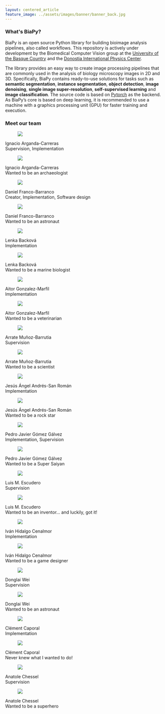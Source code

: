 ```yaml
---
layout: centered_article
feature_image: ../assets/images/banner/banner_back.jpg
---
```


### What's BiaPy?

BiaPy is an open source Python library for building bioimage analysis pipelines, also called workflows. This repository is actively under development by the Biomedical Computer Vision group at the <a href="https://www.ehu.eus/en/en-home" target="_blank" rel="noopener noreferrer">University of the Basque Country</a> and the <a href="https://dipc.ehu.eus/es" target="_blank" rel="noopener noreferrer">Donostia International Physics Center</a>.

The library provides an easy way to create image processing pipelines that are commonly used in the analysis of biology microscopy images in 2D and 3D. Specifically, BiaPy contains ready-to-use solutions for tasks such as **semantic segmentation**, **instance segmentation**, **object detection**, **image denoising**, **single image super-resolution**, **self-supervised learning** and **image classification**. The source code is based on <a href="https://pytorch.org/" target="_blank" rel="noopener noreferrer">Pytorch</a> as the backend. As BiaPy’s core is based on deep learning, it is recommended to use a machine with a graphics processing unit (GPU) for faster training and execution.


### Meet our team

<div class="team" style="opacity: 1;">
    <div class="team-member" onclick="window.open('https://www.ikerbasque.net/es/ignacio-arganda-carreras');">
        <div class="card">
            <div class="card-front">
                <div class="team-member__image">
                    <figure class="img-holder">
                        <img src="../assets/images/team/ignacio-arganda-adult.jpg">
                    </figure>
                </div>
            <div class="team-member__body">
                <span class="team-member__title">Ignacio Arganda-Carreras</span><br>
                <span class="team-member__subtitle">Supervision, Implementation</span><br>
            </div>
        </div>
        <div class="card-back">
            <div class="team-member__image">
                <figure class="img-holder">
                    <img src="../assets/images/team/ignacio-arganda-kid.jpg">
                </figure>
            </div>
            <div class="team-member__body">
                <span class="team-member__title">Ignacio Arganda-Carreras</span><br>
                <span class="team-member__subtitle">Wanted to be an archaeologist</span><br>
            </div>
            </div>
        </div>
    </div>
    <div class="team-member" onclick="window.open('https://danifranco.github.io/');">
        <div class="card">
            <div class="card-front">
                <div class="team-member__image">
                    <figure class="img-holder">
                        <img src="../assets/images/team/daniel-franco-adult.jpg">
                    </figure>
                </div>
            <div class="team-member__body">
                <span class="team-member__title">Daniel Franco-Barranco</span><br>
                <span class="team-member__subtitle">Creator, Implementation, Software design</span><br>
            </div>
        </div>
        <div class="card-back">
            <div class="team-member__image">
                <figure class="img-holder">
                    <img src="../assets/images/team/daniel-franco-kid.jpg">
                </figure>
            </div>
            <div class="team-member__body">
                <span class="team-member__title">Daniel Franco-Barranco</span><br>
                <span class="team-member__subtitle">Wanted to be an astronaut</span><br>
            </div>
            </div>
        </div>
    </div>
    <div class="team-member" onclick="window.open('https://www.biofisika.org/en/about/people/lenka-backova');">
        <div class="card">
            <div class="card-front">
                <div class="team-member__image">
                    <figure class="img-holder">
                        <img src="../assets/images/team/lenka-backova-adult.jpg">
                    </figure>
                </div>
            <div class="team-member__body">
                <span class="team-member__title">Lenka Backová</span><br>
                <span class="team-member__subtitle">Implementation</span><br>
            </div>
        </div>
        <div class="card-back">
            <div class="team-member__image">
                <figure class="img-holder">
                    <img src="../assets/images/team/lenka-backova-kid.jpg">
                </figure>
            </div>
            <div class="team-member__body">
                <span class="team-member__title">Lenka Backová</span><br>
                <span class="team-member__subtitle">Wanted to be a marine biologist</span><br>
            </div>
            </div>
        </div>
    </div>
    <div class="team-member" onclick="window.open('https://dipc.ehu.eus/es/dipc/personas/investigadores-en-formacion/aitor-gonzalez-marfil');">
        <div class="card">
            <div class="card-front">
                <div class="team-member__image">
                    <figure class="img-holder">
                        <img src="../assets/images/team/aitor-gonzalez-adult.jpg">
                    </figure>
                </div>
            <div class="team-member__body">
                <span class="team-member__title">Aitor Gonzalez-Marfil</span><br>
                <span class="team-member__subtitle">Implementation</span><br>
            </div>
        </div>
        <div class="card-back">
            <div class="team-member__image">
                <figure class="img-holder">
                    <img src="../assets/images/team/aitor-gonzalez-kid.jpg">
                </figure>
            </div>
            <div class="team-member__body">
                <span class="team-member__title">Aitor Gonzalez-Marfil</span><br>
                <span class="team-member__subtitle">Wanted to be a veterinarian</span><br>
            </div>
            </div>
        </div>
    </div>
    <div class="team-member" onclick="window.open('https://image.hggm.es/es/arrate-munoz');">
        <div class="card">
            <div class="card-front">
                <div class="team-member__image">
                    <figure class="img-holder">
                        <img src="../assets/images/team/arrate-munoz-adult.jpg">
                    </figure>
                </div>
            <div class="team-member__body">
                <span class="team-member__title">Arrate Muñoz-Barrutia</span><br>
                <span class="team-member__subtitle">Supervision</span><br>
            </div>
        </div>
        <div class="card-back">
            <div class="team-member__image">
                <figure class="img-holder">
                    <img src="../assets/images/team/arrate-munoz-kid.jpg">
                </figure>
            </div>
            <div class="team-member__body">
                <span class="team-member__title">Arrate Muñoz-Barrutia</span><br>
                <span class="team-member__subtitle">Wanted to be a scientist</span><br>
            </div>
            </div>
        </div>
    </div>
    <div class="team-member" onclick="window.open('https://scholar.google.es/citations?user=OfDu4q4AAAAJ&hl=en&oi=sra');">
        <div class="card">
            <div class="card-front">
                <div class="team-member__image">
                    <figure class="img-holder">
                        <img src="../assets/images/team/jesus-angel-andres-san-roman-adult.jpg">
                    </figure>
                </div>
            <div class="team-member__body">
                <span class="team-member__title">Jesús Ángel Andrés-San Román</span><br>
                <span class="team-member__subtitle">Implementation</span><br>
            </div>
        </div>
        <div class="card-back">
            <div class="team-member__image">
                <figure class="img-holder">
                    <img src="../assets/images/team/jesus-angel-andres-san-roman-kid.jpg">
                </figure>
            </div>
            <div class="team-member__body">
                <span class="team-member__title">Jesús Ángel Andrés-San Román</span><br>
                <span class="team-member__subtitle">Wanted to be a rock star</span><br>
            </div>
            </div>
        </div>
    </div>
    <div class="team-member" onclick="window.open('https://scholar.google.es/citations?user=aWeyQGUAAAAJ&hl=en&oi=sra');">
        <div class="card">
            <div class="card-front">
                <div class="team-member__image">
                    <figure class="img-holder">
                        <img src="../assets/images/team/pedro-javier-gomez-adult.jpg">
                    </figure>
                </div>
            <div class="team-member__body">
                <span class="team-member__title">Pedro Javier Gómez Gálvez</span><br>
                <span class="team-member__subtitle">Implementation, Supervision</span><br>
            </div>
        </div>
        <div class="card-back">
            <div class="team-member__image">
                <figure class="img-holder">
                    <img src="../assets/images/team/pedro-javier-gomez-kid.jpg">
                </figure>
            </div>
            <div class="team-member__body">
                <span class="team-member__title">Pedro Javier Gómez Gálvez</span><br>
                <span class="team-member__subtitle">Wanted to be a Super Saiyan</span><br>
            </div>
            </div>
        </div>
    </div>
    <div class="team-member" onclick="window.open('http://www.scutoids.es/');">
        <div class="card">
            <div class="card-front">
                <div class="team-member__image">
                    <figure class="img-holder">
                        <img src="../assets/images/team/luisma-escudero-adult.jpg">
                    </figure>
                </div>
            <div class="team-member__body">
                <span class="team-member__title">Luis M. Escudero</span><br>
                <span class="team-member__subtitle">Supervision</span><br>
            </div>
        </div>
        <div class="card-back">
            <div class="team-member__image">
                <figure class="img-holder">
                    <img src="../assets/images/team/luisma-escudero-kid.jpg">
                </figure>
            </div>
            <div class="team-member__body">
                <span class="team-member__title">Luis M. Escudero</span><br>
                <span class="team-member__subtitle">Wanted to be an inventor… and luckily, got it!</span><br>
            </div>
            </div>
        </div>
    </div>
    <div class="team-member" onclick="window.open('https://henriqueslab.github.io/team/2023-03-16-IH/');">
        <div class="card">
            <div class="card-front">
                <div class="team-member__image">
                    <figure class="img-holder">
                        <img src="../assets/images/team/ivan-hidalgo-adult.jpg">
                    </figure>
                </div>
            <div class="team-member__body">
                <span class="team-member__title">Iván Hidalgo Cenalmor</span><br>
                <span class="team-member__subtitle">Implementation</span><br>
            </div>
        </div>
        <div class="card-back">
            <div class="team-member__image">
                <figure class="img-holder">
                    <img src="../assets/images/team/ivan-hidalgo-kid.jpg">
                </figure>
            </div>
            <div class="team-member__body">
                <span class="team-member__title">Iván Hidalgo Cenalmor</span><br>
                <span class="team-member__subtitle">Wanted to be a game designer</span><br>
            </div>
            </div>
        </div>
    </div>
    <div class="team-member" onclick="window.open('https://donglaiw.github.io/');">
        <div class="card">
            <div class="card-front">
                <div class="team-member__image">
                    <figure class="img-holder">
                        <img src="../assets/images/team/donglai-wei-adult.jpg">
                    </figure>
                </div>
            <div class="team-member__body">
                <span class="team-member__title">Donglai Wei</span><br>
                <span class="team-member__subtitle">Supervision</span><br>
            </div>
        </div>
        <div class="card-back">
            <div class="team-member__image">
                <figure class="img-holder">
                    <img src="../assets/images/team/donglai-wei-kid.jpg">
                </figure>
            </div>
            <div class="team-member__body">
                <span class="team-member__title">Donglai Wei</span><br>
                <span class="team-member__subtitle">Wanted to be an astronaut</span><br>
            </div>
            </div>
        </div>
    </div>
    <div class="team-member" onclick="window.open('https://scholar.google.com/citations?user=R0fXJGUAAAAJ&hl=es&oi=ao');">
        <div class="card">
            <div class="card-front">
                <div class="team-member__image">
                    <figure class="img-holder">
                        <img src="../assets/images/team/clement-caporal-adult.jpg">
                    </figure>
                </div>
            <div class="team-member__body">
                <span class="team-member__title">Clément Caporal</span><br>
                <span class="team-member__subtitle">Implementation</span><br>
            </div>
        </div>
        <div class="card-back">
            <div class="team-member__image">
                <figure class="img-holder">
                    <img src="../assets/images/team/clement-caporal-kid.jpg">
                </figure>
            </div>
            <div class="team-member__body">
                <span class="team-member__title">Clément Caporal</span><br>
                <span class="team-member__subtitle">Never knew what I wanted to do!</span><br>
            </div>
            </div>
        </div>
    </div>
    <div class="team-member" onclick="window.open('https://scholar.google.com/citations?hl=en&user=GC8aiVsAAAAJ');">
        <div class="card">
            <div class="card-front">
                <div class="team-member__image">
                    <figure class="img-holder">
                        <img src="../assets/images/team/no-photo.jpg">
                    </figure>
                </div>
            <div class="team-member__body">
                <span class="team-member__title">Anatole Chessel</span><br>
                <span class="team-member__subtitle">Supervision</span><br>
            </div>
        </div>
        <div class="card-back">
            <div class="team-member__image">
                <figure class="img-holder">
                    <img src="../assets/images/team/no-photo.jpg">
                </figure>
            </div>
            <div class="team-member__body">
                <span class="team-member__title">Anatole Chessel</span><br>
                <span class="team-member__subtitle">Wanted to be a superhero</span><br>
            </div>
            </div>
        </div>
    </div>
</div>
<script src="https://ajax.googleapis.com/ajax/libs/jquery/3.7.1/jquery.min.js"></script>
<script>
    // randomize team members
    $(document).ready(function() {
        $.fn.randomize = function(selector){
            (selector ? this.find(selector) : this).parent().each(function(){
                $(this).children(selector).sort(function(){
                    return Math.random() - 0.5;
                }).detach().appendTo(this);
            });
            return this;
        };
        $('.team .team-member').randomize();
        $('.team').css('opacity','1');

        // open external links in new tab
        $('a').each(function() {
            var a = new RegExp('/' + window.location.host + '/');
            if(!a.test(this.href)) {
                $(this).click(function(event) {
                    event.preventDefault();
                    event.stopPropagation();
                    window.open(this.href, '_blank');
                });
            }
            });
    });
</script>